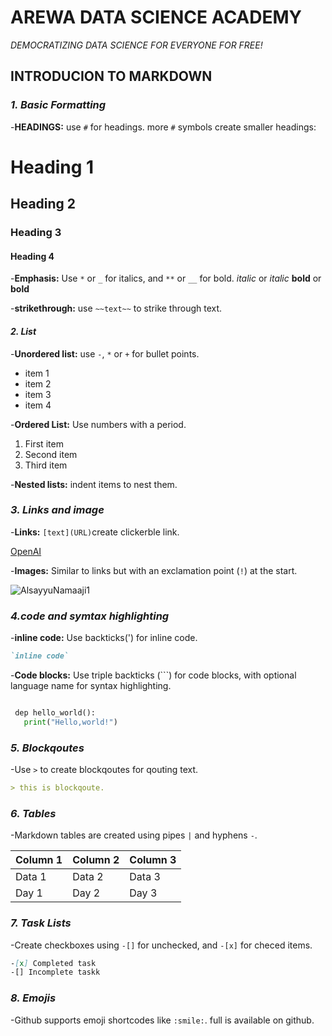 # __AREWA DATA SCIENCE ACADEMY__
_DEMOCRATIZING DATA SCIENCE FOR EVERYONE FOR FREE!_

## **INTRODUCION TO MARKDOWN**

### _**1. Basic Formatting**_
-**HEADINGS:** use `#` for headings. more `#` symbols create smaller headings:

# Heading 1
## Heading 2
### Heading 3
#### Heading 4

-**Emphasis:** Use `*` or `_` for italics, and `**` or `__` for bold.
*italic* or _italic_
**bold** or __bold__

-**strikethrough:** use `~~text~~` to strike through text.

#### _**2. List**_
-**Unordered list:** use `-`, `*` or `+` for bullet points.

- item 1
- item 2
- item 3
- item 4

-**Ordered List:** Use numbers with a period.

1. First item
2. Second item
3. Third item

-**Nested lists:** indent items to nest them.

### _**3. Links and image**_
-**Links:** `[text](URL)`create clickerble link.

[OpenAI](https://www.openai.com)

-**Images:** Similar to links but with an exclamation point (`!`) at the start.

![AlsayyuNamaaji1](https://miro.medium.com/v2/resize:fit:2400/1*J1LS01WDieHn87V2ZZ43xA.jpeg)


### _**4.code and symtax highlighting**_

-**inline code:** Use backticks(') for inline code.

``` markdown
`inline code`
```
-**Code blocks:** Use triple backticks (```) for code blocks, with optional language name for syntax
highlighting.

```python

 dep hello_world():
   print("Hello,world!")
   ```
   ### _**5. Blockqoutes**_
   -Use `>` to create blockqoutes for qouting text.
   ```markdown
   > this is blockqoute.
   ```

 ### _**6. Tables**_
-Markdown tables are created using pipes `|` and hyphens `-`.

| Column 1 | Column 2 | Column 3 |
|----------|----------|----------|
| Data 1   | Data 2   | Data 3   |
| Day 1    | Day 2    | Day 3    |

 ### _**7. Task Lists**_
 -Create checkboxes using `-[]` for unchecked, and `-[x]` for checed items.
 ```markdown
 -[x] Completed task
 -[] Incomplete taskk
 ```

 ### _**8. Emojis**_
 -Github supports emoji shortcodes like `:smile:`. full is available on github.

